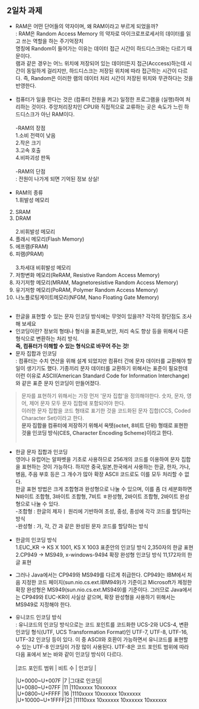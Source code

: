 ## 2일차 과제

* RAM은 어떤 단어들의 약자이며, 왜 RAM이라고 부르게 되었을까? <br>
: RAM은 Random Access Memory 의 약자로 마이크로프로세서의 데이터를 읽고 쓰는 역할을 하는 주기억장치 <br>
명칭에 Random이 들어가는 이유는 데이터 접근 시간이 하드디스크와는 다르기 때문이다.<br>
램과 같은 경우는 어느 위치에 저장되어 있는 데이터든지 접근(Acccess)하는데 시간이 동일하게 걸리지만, 하드디스크는 저장된 위치에 따라 접근하는 시간이 다르다. 즉, Random은 이러한 램의 데이터 처리 시간이 저장된 위치와 무관하다는 것을 반영한다. <br><br>
* 컴퓨터가 일을 한다는 것은 (컴퓨터 전원을 켜고) 일정한 프로그램을 (실행)하여 처리하는 것이다. 주앙처리장치인 CPU와 직접적으로 교류하는 곳은 속도가 느린 하드디스크가 아닌 RAM이다. <br><br>
-RAM의 장점 <br>
1.소비 전력이 낮음 <br>
2.작은 크기 <br>
3.고속 호출 <br>
4.비파괴성 판독 <br><br>
-RAM의 단점 <br>
: 전원이 나가게 되면 기억된 정보 상실! <br><br>
* RAM의 종류 <br>
1.휘발성 메모리 <br>
2. SRAM <br>
3. DRAM <br><br>
2.비휘발성 메모리 <br>
1. 플래시 메모리(Flash Memory) <br>
2. 에프램(FRAM) <br>
3. 피램(PRAM) <br><br>
3.차세대 비휘발성 메모리 <br>
1. 저항변화 메모리(ReRAM, Resistive Random Access Memory) <br>
2. 자기저항 메모리(MRAM, Magnetoresistive Random Access Memory) <br>
3. 유기저항 메모리(PoRAM, Polymer Random Access Memory) <br>
4. 나노플로팅게이트메모리(NFGM, Nano Floating Gate Memory) <br><br>


* 한글을 표현할 수 있는 문자 인코딩 방식에는 무엇이 있을까? 각각의 장단점도 조사해 보세요 <br>
* 인코딩이란? 정보의 형태나 형식을 표준화,보안, 처리 속도 향상 등을 위해서 다른 형식으로 변환하는 처리 방식. <br>
**즉, 컴퓨터가 이해할 수 있는 형식으로 바꾸어 주는 것!**
* 문자 집합과 인코딩 <br> : 컴퓨터는 수치 연산을 위해 설계 되었지만 컴퓨터 간에 문자 데이터를 교환해야 할 일이 생기기도 했다. 기종끼리 문자 데이터를 교환하기 위해서는 표준이 필요한데 이런 이유로 ASCII(American Standard Code for Information Interchange)와 같은 표준 문자 인코딩이 만들어졌다. <br>
> 문자를 표현하기 위해서는 가장 먼저 '문자 집합'을 정의해야한다. 숫자, 문자, 영어, 제어 문자 모두 문자 집합에 포함되어야 한다. <br>
> 이러한 문자 집합을 코드 형태로 표기한 것을 코드화된 문자 집합(CCS, Coded Character Set)이라고 한다. <br>
**문자 집합을 컴퓨터에 저장하기 위해서 옥텟(octet, 8비트 단위) 형태로 표현한 것을 인코딩 방식(CES, Character Encoding Scheme)이라고 한다.** <br><br>
* 한글 문자 집합과 인코딩 <br> 영어나 유럽어는 알파벳을 기초로 사용하므로 256개의 코드를 이용하여 문자 집합을 표현하는 것이 가능하다. 하지만 중국,일본,한국에서 사용하는 한글, 한자, 가나, 병음, 주음 부호 등은 그 개수가 많아 확장 ASCII 코드로도 이를 모두 처리할 수 없다. <br>
한글 표현 방법은 크게 조합형과 완성형으로 나눌 수 있으며, 이를 좀 더 세분화하면 N바이트 조합형, 3바이트 조합형, 7비트 ㅎ완성형, 2바이트 조합형, 2바이트 완성형으로 나눌 수 있다. <br> 
-조합형 : 한글의 제자ㅣ 원리에 기반하여 초성, 중성, 종성에 각각 코드를 할당하는 방식 <br>
-완성형 : 가, 각, 간 과 같은 완성된 문자 코드를 할당하는 방식 <br><br>
* 한글의 인코딩 방식 <br>
1.EUC_KR -> KS X 1001, KS X 1003 표준안의 인코딩 방식 2,350자의 한글 표현 <br>
2.CP949 -> MS949, x-windows-9494 확장 완성형 인코딩 방식 11,172자의 한글 표현 <br>
- 그러나 Java에서는 CP949와 MS949를 다르게 취급한다. CP949는 IBM에서 처음 지정한 코드 페이지(sun.nio.cs.ext.IBM949)가 기준이고 Microsoft가 제정한 확장 완성형은 MS949(sun.nio.cs.ext.MS949)를 기준이다. 그러므로 Java에서는 CP949와 EUC-KR이 사실상 같으며, 확장 완성형을 사용하기 위해서는 MS949로 지정해야 한다. <br>
* 유니코드 인코딩 방식 <br>
: 유니코드의 인코딩 방식으로는 코드 포인트를 코드화한 UCS-2와 UCS-4, 변환 인코딩 형식(UTF, UCS Transformation Format)인 UTF-7, UTF-8, UTF-16, UTF-32 인코딩 등이 있다. 이 중 ASCII와 호환이 가능하면서 유니코드를 표현할 수 있는 UTF-8 인코딩이 가장 많이 사용된다. UTF-8은 코드 포인트 범위에 따라 다음 표에서 보는 바와 같이 인코딩 방식이 다르다. <br><br>
|코드 포인트 범위   | 비트 수 | 인코딩 | <br>

     |U+0000~U+007F  |7      |그대로 인코딩| <br>
     |U+0080~U+07FF  |11     |110xxxxx 10xxxxxx <br>
     |U+0800~U+FFFF  |16     |1110xxxx 10xxxxxx 10xxxxxx <br>
     |U+10000~U+1FFFF|21     |11110xxx 10xxxxxx 10xxxxxx 10xxxxxx <br>



